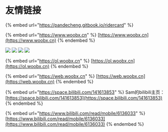 # 友情链接

{% embed url="https://pandecheng.gitbook.io/ridercard" %}

{% embed url="https://www.woobx.cn" %}
[https://www.woobx.cn](https://www.woobx.cn)
{% endembed %}

![](http://pp.myapp.com/ma\_pic2/0/shot\_52500979\_1\_1651843845/0) ![](http://pp.myapp.com/ma\_pic2/0/shot\_52500979\_2\_1651843845/0) ![](http://pp.myapp.com/ma\_pic2/0/shot\_52500979\_3\_1651843845/0) ![](http://pp.myapp.com/ma\_pic2/0/shot\_52500979\_4\_1651843845/0)

{% embed url="https://ol.woobx.cn" %}
[https://ol.woobx.cn](https://ol.woobx.cn)
{% endembed %}

{% embed url="https://web.woobx.cn" %}
[https://web.woobx.cn](https://web.woobx.cn)
{% endembed %}

{% embed url="https://space.bilibili.com/141613853" %}
Sam的bilibili主页：[https://space.bilibili.com/141613853](https://space.bilibili.com/141613853)
{% endembed %}

{% embed url="https://www.bilibili.com/read/mobile/6136033" %}
[https://www.bilibili.com/read/mobile/6136033](https://www.bilibili.com/read/mobile/6136033)
{% endembed %}
